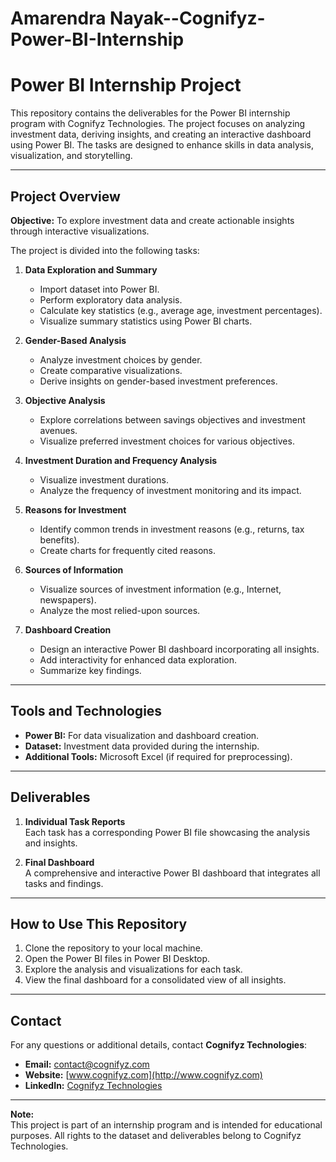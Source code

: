 # Amarendra Nayak--Cognifyz-Power-BI-Internship

# Power BI Internship Project

This repository contains the deliverables for the Power BI internship program with Cognifyz Technologies. The project focuses on analyzing investment data, deriving insights, and creating an interactive dashboard using Power BI. The tasks are designed to enhance skills in data analysis, visualization, and storytelling.

---

## Project Overview

**Objective:** To explore investment data and create actionable insights through interactive visualizations.

The project is divided into the following tasks:
1. **Data Exploration and Summary**  
   - Import dataset into Power BI.
   - Perform exploratory data analysis.
   - Calculate key statistics (e.g., average age, investment percentages).
   - Visualize summary statistics using Power BI charts.

2. **Gender-Based Analysis**  
   - Analyze investment choices by gender.
   - Create comparative visualizations.
   - Derive insights on gender-based investment preferences.

3. **Objective Analysis**  
   - Explore correlations between savings objectives and investment avenues.
   - Visualize preferred investment choices for various objectives.

4. **Investment Duration and Frequency Analysis**  
   - Visualize investment durations.
   - Analyze the frequency of investment monitoring and its impact.

5. **Reasons for Investment**  
   - Identify common trends in investment reasons (e.g., returns, tax benefits).
   - Create charts for frequently cited reasons.

6. **Sources of Information**  
   - Visualize sources of investment information (e.g., Internet, newspapers).
   - Analyze the most relied-upon sources.

7. **Dashboard Creation**  
   - Design an interactive Power BI dashboard incorporating all insights.
   - Add interactivity for enhanced data exploration.
   - Summarize key findings.

---

## Tools and Technologies

- **Power BI:** For data visualization and dashboard creation.
- **Dataset:** Investment data provided during the internship.
- **Additional Tools:** Microsoft Excel (if required for preprocessing).

---

## Deliverables

1. **Individual Task Reports**  
   Each task has a corresponding Power BI file showcasing the analysis and insights.

2. **Final Dashboard**  
   A comprehensive and interactive Power BI dashboard that integrates all tasks and findings.

---

## How to Use This Repository

1. Clone the repository to your local machine.
2. Open the Power BI files in Power BI Desktop.
3. Explore the analysis and visualizations for each task.
4. View the final dashboard for a consolidated view of all insights.

---

## Contact

For any questions or additional details, contact **Cognifyz Technologies**:  
- **Email:** [contact@cognifyz.com](mailto:contact@cognifyz.com)  
- **Website:** [www.cognifyz.com](http://www.cognifyz.com)  
- **LinkedIn:** [Cognifyz Technologies](https://www.linkedin.com/company/cognifyz-techonologies/)  

---

**Note:**  
This project is part of an internship program and is intended for educational purposes. All rights to the dataset and deliverables belong to Cognifyz Technologies.
